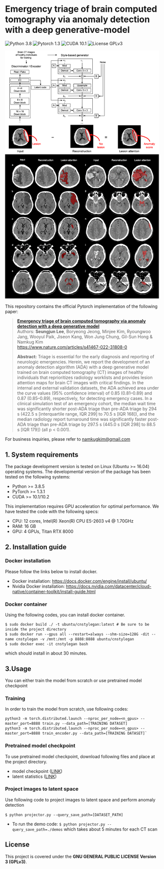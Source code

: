 # Emergency triage of brain computed tomography via anomaly detection with a deep generative-model
![Python 3.8](https://img.shields.io/badge/python-3.8-green.svg?style=plastic)
![Pytorch 1.3](https://img.shields.io/badge/pytorch-1.3-green.svg?style=plastic)
![CUDA 10.1](https://img.shields.io/badge/cuda-10.1-green.svg?style=plastic)
![License GPLv3](https://img.shields.io/badge/license-GPLv3-green.svg?style=plastic)

![Figure4](./model-architecture.png)
![Figure4](./inference.png)

This repository contains the official Pytorch implementation of the following paper:

> **[Emergency triage of brain computed tomography via anomaly detection with a deep generative model](https://www.nature.com/articles/s41467-022-31808-0)**<br>
> Authors: **Seungjun Lee**, Boryeong Jeong, Minjee Kim, Ryoungwoo Jang, Wooyul Paik, Jiseon Kang, Won Jung Chung, Gil-Sun Hong & Namkug Kim<br>
> https://www.nature.com/articles/s41467-022-31808-0
> 
> **Abstract:** Triage is essential for the early diagnosis and reporting of neurologic emergencies. Herein, we report the development of an anomaly detection algorithm (ADA) with a deep generative model trained on brain computed tomography (CT) images of healthy individuals that reprioritizes radiology worklists and provides lesion attention maps for brain CT images with critical findings. In the internal and external validation datasets, the ADA achieved area under the curve values (95% confidence interval) of 0.85 (0.81–0.89) and 0.87 (0.85–0.89), respectively, for detecting emergency cases. In a clinical simulation test of an emergency cohort, the median wait time was significantly shorter post-ADA triage than pre-ADA triage by 294 s (422.5 s [interquartile range, IQR 299] to 70.5 s [IQR 168]), and the median radiology report turnaround time was significantly faster post-ADA triage than pre-ADA triage by 297.5 s (445.0 s [IQR 298] to 88.5 s [IQR 179]) (all p < 0.001).

For business inquiries, please refer to namkugkim@gmail.com

## 1. System requirements

The package development version is tested on Linux (Ubuntu >= 16.04) operating systems. The developmental version of the package has been tested on the following systems:

* Python >= 3.8.5
* PyTorch >= 1.3.1
* CUDA >= 10.1/10.2

This implementation requires GPU acceleration for optimal performance. 
We have tested the code with the following specs:

- CPU: 12 cores, Intel(R) Xeon(R) CPU E5-2603 v4 @ 1.70GHz
- RAM: 16 GB
- GPU: 4 GPUs, Titan RTX 8000 

## 2. Installation guide

### Docker installation
Please follow the links below to install docker.

* Docker installation: https://docs.docker.com/engine/install/ubuntu/
* Nvidia Docker installation: https://docs.nvidia.com/datacenter/cloud-native/container-toolkit/install-guide.html

### Docker container
Using the following codes, you can install docker container.

```
$ sudo docker build ./ -t ubuntu/cnstylegan:latest # Be sure to be inside the project directory
$ sudo docker run --gpus all --restart=always --shm-size=128G -dit --name cnstylegan -v /mnt:/mnt -p 8888:8888 ubuntu/cnstylegan
$ sudo docker exec -it cnstylegan bash
```
which should install in about 30 minutes.

## 3.Usage
You can either train the model from scratch or use pretrained model checkpoint

### Training
In order to train the model from scratch, use following codes:

```
python3 -m torch.distributed.launch --nproc_per_node=<n_gpus> --master_port=8888 train.py --data_path=[TRAINING DATASET]
python3 -m torch.distributed.launch --nproc_per_node=<n_gpus> --master_port=8888 train_encoder.py --data_path=[TRAINING DATASET]`
```

### Pretrained model checkpoint
To use pretrained model checkpoint, download following files and place at the project directory.
- model checkpoint ([LINK](https://drive.google.com/file/d/1QpzO2f4a8lPgsRpbOMLzkNydf_N3sWnC/view?usp=sharing))
- latent statistics ([LINK](https://drive.google.com/file/d/1MgkCn2ZmciPjfwhN-qQPAIC2p0JS-ULy/view?usp=sharing))

### Project images to latent space
Use following code to project images to latent space and perform anomaly detection

`$ python projector.py --query_save_path=[DATASET_PATH]`

- To run the demo code: `$ python projector.py --query_save_path=./demos` which takes about 5 minutes for each CT scan


## License
This project is covered under the **GNU GENERAL PUBLIC LICENSE Version 3 (GPLv3)**.
